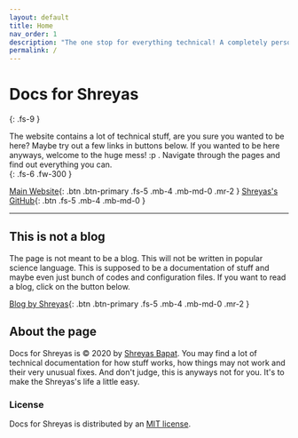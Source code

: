 ```yaml
---
layout: default
title: Home
nav_order: 1
description: "The one stop for everything technical! A completely personal page of Shreyas Bapat"
permalink: /
---
```


# Docs for Shreyas
{: .fs-9 }

The website contains a lot of technical stuff, are you sure you wanted to be here? Maybe try out a few links in buttons below. If you wanted to be here anyways, welcome to the huge mess! :p . Navigate through the pages and find out everything you can.   
{: .fs-6 .fw-300 }

[Main Website](https://shreyasb.com){: .btn .btn-primary .fs-5 .mb-4 .mb-md-0 .mr-2 } [Shreyas's GitHub](https://github.com/shreyasbapat){: .btn .fs-5 .mb-4 .mb-md-0 }

---

## This is not a blog

The page is not meant to be a blog. This will not be written in popular science language. This is supposed to be a documentation of stuff and maybe even just bunch of codes and configuration files. If you want to read a blog, click on the button below.

[Blog by Shreyas](https://blog.shreyasb.dev){: .btn .btn-primary .fs-5 .mb-4 .mb-md-0 .mr-2 }

## About the page

Docs for Shreyas is &copy; 2020 by [Shreyas Bapat](http://shreyasb.com). You may find a lot of technical documentation for how stuff works, how things may not work and their very unusual fixes. And don't judge, this is anyways not for you. It's to make the Shreyas's life a little easy.

### License

Docs for Shreyas is distributed by an [MIT license](https://github.com/shreyasbapat/shreyasbapat.github.io/tree/master/COPYING).
